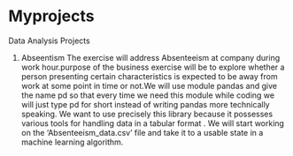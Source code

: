 # Myprojects
Data Analysis Projects
1) Abseentism
The exercise will address Absenteeism at company during work hour.purpose of the business exercise will be to explore whether a person presenting certain characteristics is expected to be away from work at some point in time or not.We will use module pandas and give the name pd so that every time we need this module while coding we will just type pd for short instead of writing pandas more technically speaking. We want to use precisely this library because it possesses various tools for handling data in a tabular format . We will start working on the ‘Absenteeism_data.csv’ file and take it to a usable state in a machine learning algorithm.
